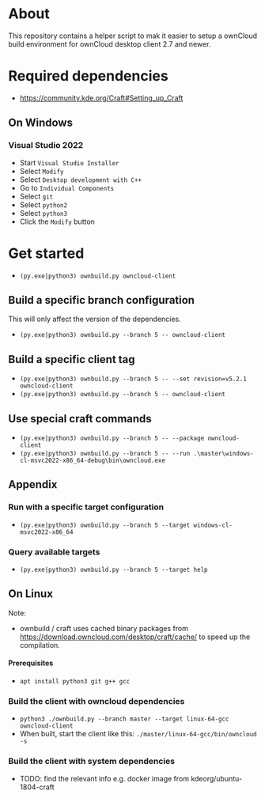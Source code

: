 # About
This repository contains a helper script to mak it easier to setup a ownCloud build environment for ownCloud desktop client 2.7 and newer.


# Required dependencies
- https://community.kde.org/Craft#Setting_up_Craft
## On Windows
### Visual Studio 2022
 - Start `Visual Studio Installer`
  - Select `Modify`
  - Select `Desktop development with C++`
  - Go to `Individual Components`
  - Select `git`
  - Select `python2`
  - Select `python3`
  - Click the `Modify` button

# Get started
- `(py.exe|python3) ownbuild.py owncloud-client`

## Build a specific branch configuration
This will only affect the version of the dependencies.
- `(py.exe|python3) ownbuild.py --branch 5 -- owncloud-client`

## Build a specific client tag
- `(py.exe|python3) ownbuild.py --branch 5 -- --set revision=v5.2.1 owncloud-client`
- `(py.exe|python3) ownbuild.py --branch 5 -- owncloud-client`

## Use special craft commands
- `(py.exe|python3) ownbuild.py --branch 5 -- --package owncloud-client`
- `(py.exe|python3) ownbuild.py --branch 5 -- --run .\master\windows-cl-msvc2022-x86_64-debug\bin\owncloud.exe`


## Appendix
### Run with a specific target configuration
- `(py.exe|python3) ownbuild.py --branch 5 --target windows-cl-msvc2022-x86_64`
### Query available targets
- `(py.exe|python3) ownbuild.py --branch 5 --target help`


## On Linux

Note:
- ownbuild / craft uses cached binary packages from https://download.owncloud.com/desktop/craft/cache/ to speed up the compilation.

#### Prerequisites
 - `apt install python3 git g++ gcc`
 
### Build the client with owncloud dependencies

- `python3 ./ownbuild.py --branch master --target linux-64-gcc owncloud-client`
- When built, start the client like this: `./master/linux-64-gcc/bin/owncloud -s`

### Build the client with system dependencies

- TODO: find the relevant info e.g. docker image from kdeorg/ubuntu-1804-craft
